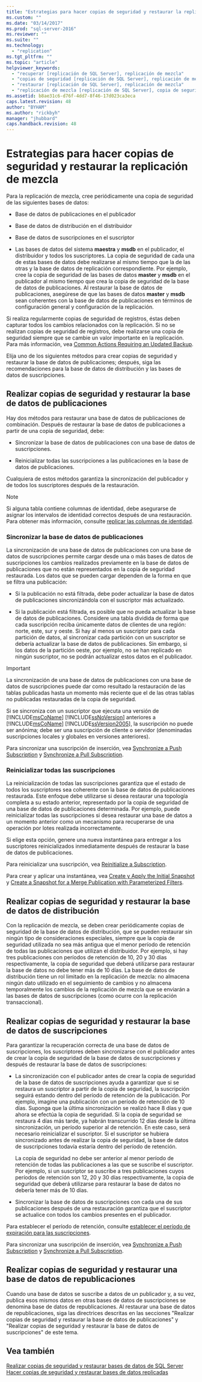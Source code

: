 ```yaml
---
title: "Estrategias para hacer copias de seguridad y restaurar la replicaci&#243;n de mezcla | Microsoft Docs"
ms.custom: ""
ms.date: "03/14/2017"
ms.prod: "sql-server-2016"
ms.reviewer: ""
ms.suite: ""
ms.technology: 
  - "replication"
ms.tgt_pltfrm: ""
ms.topic: "article"
helpviewer_keywords: 
  - "recuperar [replicación de SQL Server], replicación de mezcla"
  - "copias de seguridad [replicación de SQL Server], replicación de mezcla"
  - "restaurar [replicación de SQL Server], replicación de mezcla"
  - "replicación de mezcla [replicación de SQL Server], copia de seguridad y restauración"
ms.assetid: b8ae31c6-d76f-4dd7-8f46-17d023ca3eca
caps.latest.revision: 48
author: "BYHAM"
ms.author: "rickbyh"
manager: "jhubbard"
caps.handback.revision: 48
---
```

# Estrategias para hacer copias de seguridad y restaurar la replicaci&#243;n de mezcla
  Para la replicación de mezcla, cree periódicamente una copia de seguridad de las siguientes bases de datos:  
  
-   Base de datos de publicaciones en el publicador  
  
-   Base de datos de distribución en el distribuidor  
  
-   Base de datos de suscripciones en el suscriptor  
  
-   Las bases de datos del sistema **maestra** y **msdb** en el publicador, el distribuidor y todos los suscriptores. La copia de seguridad de cada una de estas bases de datos debe realizarse al mismo tiempo que la de las otras y la base de datos de replicación correspondiente. Por ejemplo, cree la copia de seguridad de las bases de datos **master** y **msdb** en el publicador al mismo tiempo que crea la copia de seguridad de la base de datos de publicaciones. Al restaurar la base de datos de publicaciones, asegúrese de que las bases de datos **master** y **msdb** sean coherentes con la base de datos de publicaciones en términos de configuración general y configuración de la replicación.  
  
 Si realiza regularmente copias de seguridad de registros, éstas deben capturar todos los cambios relacionados con la replicación. Si no se realizan copias de seguridad de registros, debe realizarse una copia de seguridad siempre que se cambie un valor importante en la replicación. Para más información, vea [Common Actions Requiring an Updated Backup](../../../relational-databases/replication/administration/common-actions-requiring-an-updated-backup.md).  
  
 Elija uno de los siguientes métodos para crear copias de seguridad y restaurar la base de datos de publicaciones; después, siga las recomendaciones para la base de datos de distribución y las bases de datos de suscripciones.  
  
## Realizar copias de seguridad y restaurar la base de datos de publicaciones  
 Hay dos métodos para restaurar una base de datos de publicaciones de combinación. Después de restaurar la base de datos de publicaciones a partir de una copia de seguridad, debe:  
  
-   Sincronizar la base de datos de publicaciones con una base de datos de suscripciones.  
  
-   Reinicializar todas las suscripciones a las publicaciones en la base de datos de publicaciones.  
  
 Cualquiera de estos métodos garantiza la sincronización del publicador y de todos los suscriptores después de la restauración.  
  
> [!NOTE]  
>  Si alguna tabla contiene columnas de identidad, debe asegurarse de asignar los intervalos de identidad correctos después de una restauración. Para obtener más información, consulte [replicar las columnas de identidad](../../../relational-databases/replication/publish/replicate-identity-columns.md).  
  
### Sincronizar la base de datos de publicaciones  
 La sincronización de una base de datos de publicaciones con una base de datos de suscripciones permite cargar desde una o más bases de datos de suscripciones los cambios realizados previamente en la base de datos de publicaciones que no están representados en la copia de seguridad restaurada. Los datos que se pueden cargar dependen de la forma en que se filtra una publicación:  
  
-   Si la publicación no está filtrada, debe poder actualizar la base de datos de publicaciones sincronizándola con el suscriptor más actualizado.  
  
-   Si la publicación está filtrada, es posible que no pueda actualizar la base de datos de publicaciones. Considere una tabla dividida de forma que cada suscripción reciba únicamente datos de clientes de una región: norte, este, sur y oeste. Si hay al menos un suscriptor para cada partición de datos, al sincronizar cada partición con un suscriptor se debería actualizar la base de datos de publicaciones. Sin embargo, si los datos de la partición oeste, por ejemplo, no se han replicado en ningún suscriptor, no se podrán actualizar estos datos en el publicador.  
  
> [!IMPORTANT]  
>  La sincronización de una base de datos de publicaciones con una base de datos de suscripciones puede dar como resultado la restauración de las tablas publicadas hasta un momento más reciente que el de las otras tablas no publicadas restauradas de la copia de seguridad.  
  
 Si se sincroniza con un suscriptor que ejecuta una versión de [!INCLUDE[msCoName](../../../includes/msconame-md.md)] [!INCLUDE[ssNoVersion](../../../includes/ssnoversion-md.md)] anteriores a [!INCLUDE[msCoName](../../../includes/msconame-md.md)] [!INCLUDE[ssVersion2005](../../../includes/ssversion2005-md.md)], la suscripción no puede ser anónima; debe ser una suscripción de cliente o servidor (denominadas suscripciones locales y globales en versiones anteriores).  
  
 Para sincronizar una suscripción de inserción, vea [Synchronize a Push Subscription](../../../relational-databases/replication/synchronize-a-push-subscription.md) y [Synchronize a Pull Subscription](../../../relational-databases/replication/synchronize-a-pull-subscription.md).  
  
### Reinicializar todas las suscripciones  
 La reinicialización de todas las suscripciones garantiza que el estado de todos los suscriptores sea coherente con la base de datos de publicaciones restaurada. Este enfoque debe utilizarse si desea restaurar una topología completa a su estado anterior, representado por la copia de seguridad de una base de datos de publicaciones determinada. Por ejemplo, puede reinicializar todas las suscripciones si desea restaurar una base de datos a un momento anterior como un mecanismo para recuperarse de una operación por lotes realizada incorrectamente.  
  
 Si elige esta opción, genere una nueva instantánea para entregar a los suscriptores reinicializados inmediatamente después de restaurar la base de datos de publicaciones.  
  
 Para reinicializar una suscripción, vea [Reinitialize a Subscription](../../../relational-databases/replication/reinitialize-a-subscription.md).  
  
 Para crear y aplicar una instantánea, vea [Create y Apply the Initial Snapshot](../Topic/Create%20y%20Apply%20the%20Initial%20Snapshot.md) y [Create a Snapshot for a Merge Publication with Parameterized Filters](../../../relational-databases/replication/create-a-snapshot-for-a-merge-publication-with-parameterized-filters.md).  
  
## Realizar copias de seguridad y restaurar la base de datos de distribución  
 Con la replicación de mezcla, se deben crear periódicamente copias de seguridad de la base de datos de distribución, que se pueden restaurar sin ningún tipo de consideraciones especiales, siempre que la copia de seguridad utilizada no sea más antigua que el menor período de retención de todas las publicaciones que utilizan el distribuidor. Por ejemplo, si hay tres publicaciones con períodos de retención de 10, 20 y 30 días respectivamente, la copia de seguridad que deberá utilizarse para restaurar la base de datos no debe tener más de 10 días. La base de datos de distribución tiene un rol limitado en la replicación de mezcla: no almacena ningún dato utilizado en el seguimiento de cambios y no almacena temporalmente los cambios de la replicación de mezcla que se enviarán a las bases de datos de suscripciones (como ocurre con la replicación transaccional).  
  
## Realizar copias de seguridad y restaurar la base de datos de suscripciones  
 Para garantizar la recuperación correcta de una base de datos de suscripciones, los suscriptores deben sincronizarse con el publicador antes de crear la copia de seguridad de la base de datos de suscripciones y después de restaurar la base de datos de suscripciones:  
  
-   La sincronización con el publicador antes de crear la copia de seguridad de la base de datos de suscripciones ayuda a garantizar que si se restaura un suscriptor a partir de la copia de seguridad, la suscripción seguirá estando dentro del período de retención de la publicación. Por ejemplo, imagine una publicación con un período de retención de 10 días. Suponga que la última sincronización se realizó hace 8 días y que ahora se efectúa la copia de seguridad. Si la copia de seguridad se restaura 4 días más tarde, ya habrán transcurrido 12 días desde la última sincronización, un período superior al de retención. En este caso, será necesario reinicializar el suscriptor. Si el suscriptor se hubiera sincronizado antes de realizar la copia de seguridad, la base de datos de suscripciones todavía estaría dentro del período de retención.  
  
     La copia de seguridad no debe ser anterior al menor período de retención de todas las publicaciones a las que se suscribe el suscriptor. Por ejemplo, si un suscriptor se suscribe a tres publicaciones cuyos períodos de retención son 12, 20 y 30 días respectivamente, la copia de seguridad que deberá utilizarse para restaurar la base de datos no debería tener más de 10 días.  
  
-   Sincronizar la base de datos de suscripciones con cada una de sus publicaciones después de una restauración garantiza que el suscriptor se actualice con todos los cambios presentes en el publicador.  
  
 Para establecer el período de retención, consulte [establecer el período de expiración para las suscripciones](../../../relational-databases/replication/publish/set-the-expiration-period-for-subscriptions.md).  
  
 Para sincronizar una suscripción de inserción, vea [Synchronize a Push Subscription](../../../relational-databases/replication/synchronize-a-push-subscription.md) y [Synchronize a Pull Subscription](../../../relational-databases/replication/synchronize-a-pull-subscription.md).  
  
## Realizar copias de seguridad y restaurar una base de datos de republicaciones  
 Cuando una base de datos se suscribe a datos de un publicador y, a su vez, publica esos mismos datos en otras bases de datos de suscripciones se denomina base de datos de republicaciones. Al restaurar una base de datos de republicaciones, siga las directrices descritas en las secciones "Realizar copias de seguridad y restaurar la base de datos de publicaciones" y "Realizar copias de seguridad y restaurar la base de datos de suscripciones" de este tema.  
  
## Vea también  
 [Realizar copias de seguridad y restaurar bases de datos de SQL Server](../../../relational-databases/backup-restore/back-up-and-restore-of-sql-server-databases.md)   
 [Hacer copias de seguridad y restaurar bases de datos replicadas](../../../relational-databases/replication/administration/back-up-and-restore-replicated-databases.md)  
  
  